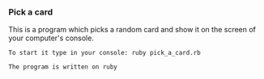 ### Pick a card
This is a program which picks a random card and show it on the screen of your computer's console.

```
To start it type in your console: ruby pick_a_card.rb

The program is written on ruby
